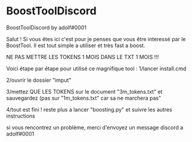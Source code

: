 # BoostToolDiscord
BoostToolDiscord by adolf#0001

Salut ! Si vous êtes ici c'est pour je penses que vous être interessé par le BoostTool. Il est tout simple a utiliser et très fast a boost.

NE PAS METTRE LES TOKENS 1 MOIS DANS LE TXT 1 MOIS !!!

Voici étape par étape pour utilisé ce magnifique tool : 
1/lancer install.cmd

2/ouvrir le dossier "imput"

3/mettez QUE LES TOKENS sur le document "3m_tokens.txt" et sauvegardez (pas sur "1m_tokens.txt" car sa ne marchera pas"

4/tout est fini ! reste plus a lancer "boosting.py" et suivre les autres instructions

si vous rencontrez un problème, merci d'envoyez un message discord a adolf#0001
